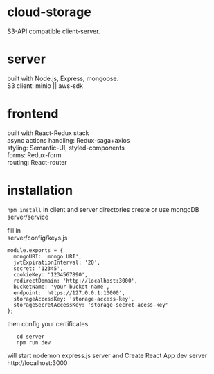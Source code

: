 # cloud-storage
S3-API compatible client-server. 
# server
built with Node.js, Express, mongoose.\
S3 client: minio || aws-sdk
# frontend
built with React-Redux stack\
async actions handling: Redux-saga+axios\
styling: Semantic-UI, styled-components\
forms: Redux-form\
routing: React-router
# installation
```npm install``` in client and server directories
create or use mongoDB server/service


fill in\
server/config/keys.js
```
module.exports = {
  mongoURI: 'mongo URI',
  jwtExpirationInterval: '20',
  secret: '12345',
  cookieKey: '1234567890',
  redirectDomain: 'http://localhost:3000',
  bucketName: 'your-bucket-name',
  endpoint: 'https://127.0.0.1:10000',
  storageAccessKey: 'storage-access-key',
  storageSecretAccessKey: 'storage-secret-acess-key'
};
```

then config your certificates
```
   cd server
   npm run dev
```
will start nodemon express.js server and Create React App dev server\
http://localhost:3000
